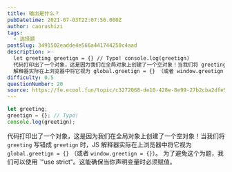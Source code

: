 ```yaml
---
title: 输出是什么？
pubDatetime: 2021-07-03T22:07:56.000Z
author: caorushizi
tags:
  - 选择题
postSlug: 3491502eadde4e566a441744250c4aad
description: >-
  let greeting greetign = {} // Typo! console.log(greetign)
  代码打印出了一个对象，这是因为我们在全局对象上创建了一个空对象！当我们将 greeting 写错成 greetign 时，JS
  解释器实际在上浏览器中将它视为 global.greetign = {} （或者 window.greetign = {}）。 为了避免这个为题，我们可以使
difficulty: 0.5
questionNumber: 20
source: https://fe.ecool.fun/topic/c3272068-de10-428e-8e99-27b2cba2dfe5
---
```


```javascript
let greeting;
greetign = {}; // Typo!
console.log(greetign);
```

代码打印出了一个对象，这是因为我们在全局对象上创建了一个空对象！当我们将 `greeting` 写错成 `greetign` 时，JS 解释器实际在上浏览器中将它视为 `global.greetign = {}` （或者 `window.greetign = {}`）。
为了避免这个为题，我们可以使用 `"use strict"。这能确保当你声明变量时必须赋值。
